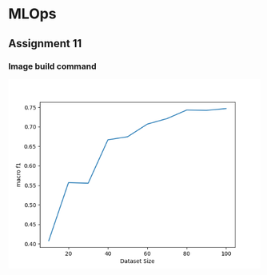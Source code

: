 # MLOps
## Assignment 11

### Image build command 

![alt text](mlops/images/assignment11.png?raw=true)